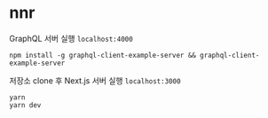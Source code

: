# nnr

GraphQL 서버 실행 `localhost:4000`

```shell
npm install -g graphql-client-example-server && graphql-client-example-server
```

저장소 clone 후 Next.js 서버 실행 `localhost:3000`

```shell
yarn
yarn dev
```
